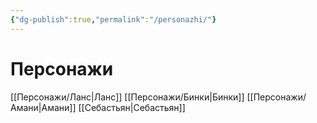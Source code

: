 ```yaml
---
{"dg-publish":true,"permalink":"/personazhi/"}
---
```


# Персонажи
[[Персонажи/Ланс\|Ланс]]
[[Персонажи/Бинки\|Бинки]]
[[Персонажи/Амани\|Амани]]
[[Себастьян\|Себастьян]]
